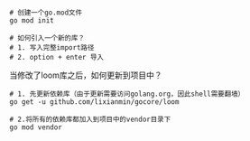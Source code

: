 

```shell

# 创建一个go.mod文件
go mod init

# 如何引入一个新的库？
# 1. 写入完整import路径
# 2. option + enter 导入
```



当修改了loom库之后，如何更新到项目中？

```shell
# 1. 先更新依赖库（由于更新需要访问golang.org，因此shell需要翻墙）
go get -u github.com/lixianmin/gocore/loom

# 2.将所有的依赖库都加入到项目中的vendor目录下
go mod vendor 
```



